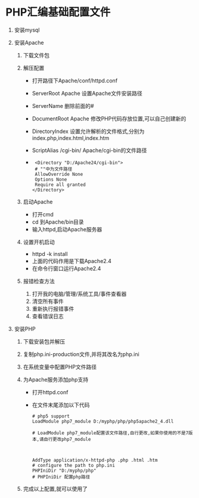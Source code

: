 # PHP汇编基础配置文件



1. 安装mysql

2. 安装Apache

   1. 下载文件包

   2. 解压配置

      - 打开路径下Apache/conf/httpd.conf

      - ServerRoot Apache  设置Apache文件安装路径

      - ServerName  删除前面的#

      - DocumentRoot Apache  修改PHP代码存放位置,可以自己创建新的

      - DirectoryIndex  设置允许解析的文件格式,分别为index.php,index.html,index.htm

      - ScriptAlias /cgi-bin/       Apache/cgi-bin的文件路径

      - ```
         <Directory "D:/Apache24/cgi-bin">
         # ""中为文件路径
         AllowOverride None
         Options None
         Require all granted
        </Directory>
        ```

   3. 启动Apache

      - 打开cmd
      - cd 到Apache/bin目录
      - 输入httpd,启动Apache服务器

   4. 设置开机启动

      - httpd -k install 
      - 上面的代码作用是下载Apache2.4
      - 在命令行窗口运行Apache2.4

   5. 报错检查方法

      1. 打开我的电脑/管理/系统工具/事件查看器
      2. 清空所有事件
      3. 重新执行报错事件
      4. 查看错误日志

3. 安装PHP

   1. 下载安装包并解压

   2. 复制php.ini-production文件,并将其改名为php.ini

   3. 在系统变量中配置PHP文件路径

   4. 为Apache服务添加php支持

      - 打开httpd.conf

      - 在文件末尾添加以下代码

        ```
        # php5 support
        LoadModule php7_module D:/myphp/php/php5apache2_4.dll
        
        # LoadModule php7_module配置该文件路径,自行更改,如果你使用的不是7版本,请自行更改php7_module
        
        
        
        AddType application/x-httpd-php .php .html .htm
        # configure the path to php.ini
        PHPIniDir "D:/myphp/php"
        # PHPIniDir 配置php路径
        ```

   5. 完成以上配置,就可以使用了